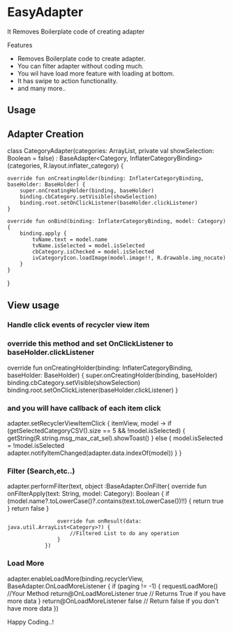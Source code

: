 # EasyAdapter

It Removes Boilerplate code of creating adapter

Features

- Removes Boilerplate code to create adapter.
- You can filter adapter without coding much.
- You wil have load more feature with loading at bottom.
- It has swipe to action functionality.
- and many more..

Usage
----------


## Adapter Creation

class CategoryAdapter(categories: ArrayList<Category>, private val showSelection: Boolean = false) :
        BaseAdapter<Category, InflaterCategoryBinding>(categories, R.layout.inflater_category) {

    override fun onCreatingHolder(binding: InflaterCategoryBinding, baseHolder: BaseHolder) {
        super.onCreatingHolder(binding, baseHolder)
        binding.cbCategory.setVisible(showSelection)
        binding.root.setOnClickListener(baseHolder.clickListener)
    }

    override fun onBind(binding: InflaterCategoryBinding, model: Category) {
        binding.apply {
            tvName.text = model.name
            tvName.isSelected = model.isSelected
            cbCategory.isChecked = model.isSelected
            ivCategoryIcon.loadImage(model.image!!, R.drawable.img_nocate)
        }
    }
}

## View usage

### Handle click events of recycler view item
### override this method and set OnClickListener to baseHolder.clickListener

override fun onCreatingHolder(binding: InflaterCategoryBinding, baseHolder: BaseHolder) {
        super.onCreatingHolder(binding, baseHolder)
        binding.cbCategory.setVisible(showSelection)
        binding.root.setOnClickListener(baseHolder.clickListener)
    }

### and you will have callback of each item click

adapter.setRecyclerViewItemClick { itemView, model ->
            if (getSelectedCategoryCSV().size == 5 && !model.isSelected) {
                getString(R.string.msg_max_cat_sel).showToast()
            } else {
                model.isSelected = !model.isSelected
                adapter.notifyItemChanged(adapter.data.indexOf(model))
            }
        }


### Filter (Search,etc..)

adapter.performFilter(text, object :BaseAdapter.OnFilter<Category>{
                    override fun onFilterApply(text: String, model: Category): Boolean {
                        if (model.name?.toLowerCase()?.contains(text.toLowerCase())!!) {
                            return true
                        }
                        return false
                    }

                    override fun onResult(data: java.util.ArrayList<Category>?) {
                        //Filtered List to do any operation
                    }
                })


### Load More

adapter.enableLoadMore(binding.recyclerView, BaseAdapter.OnLoadMoreListener {
            if (paging != -1) {
                requestLoadMore() //Your Method
                return@OnLoadMoreListener true // Returns True if you have more data
            }
            return@OnLoadMoreListener false // Return false if you don't have more data
        })


Happy Coding..!
